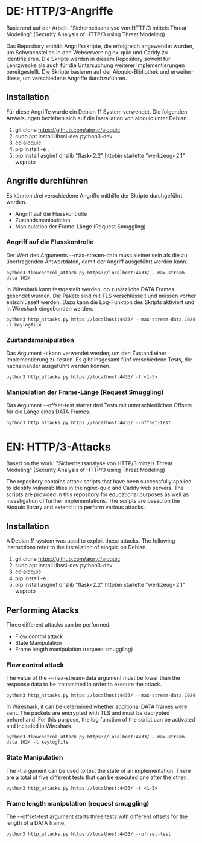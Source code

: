# DE: HTTP/3-Angriffe

Basierend auf der Arbeit: "Sicherheitsanalyse von HTTP/3 mittels Threat Modeling" (Security Analysis of HTTP/3 using Threat Modeling)

Das Repository enthält Angriffsskripte, die erfolgreich angewendet wurden, um Schwachstellen in den Webservern nginx-quic und Caddy zu identifizieren. Die Skripte werden in diesem Repository sowohl für Lehrzwecke als auch für die Untersuchung weiterer Implementierungen bereitgestellt. Die Skripte basieren auf der Aioquic-Bibliothek und erweitern diese, um verschiedene Angriffe durchzuführen.  

## Installation

Für diese Angriffe wurde ein Debian 11 System verwendet. Die folgenden Anweisungen beziehen sich auf die Installation von aioquic unter Debian.

1. git clone https://github.com/aiortc/aioquic
2. sudo apt install libssl-dev python3-dev
3. cd aioquic
4. pip install -e .
5. pip install asgiref dnslib "flask<2.2" httpbin starlette "werkzeug<2.1" wsproto

## Angriffe durchführen

Es können drei verschiedene Angriffe mithilfe der Skripte durchgeführt werden.

- Angriff auf die Flusskontrolle
- Zustandsmanipulation
- Manipulation der Frame-Länge (Request Smuggling)

### Angriff auf die Flusskontrolle

Der Wert des Arguments --max-stream-data muss kleiner sein als die zu übertragenden Antwortdaten, damit der Angriff ausgeführt werden kann.

``` 
python3 flowcontrol_attack.py https://localhost:4433/ --max-stream-data 1024
``` 

In Wireshark kann festgestellt werden, ob zusätzliche DATA Frames gesendet wurden. Die Pakete sind mit TLS verschlüsselt und müssen vorher entschlüsselt werden. Dazu kann die Log-Funktion des Skripts aktiviert und in Wireshark eingebunden werden.

``` 
python3 http_attacks.py https://localhost:4433/ --max-stream-data 1024 -l keylogfile
``` 

### Zustandsmanipulation

Das Argument -t kann verwendet werden, um den Zustand einer Implementierung zu testen. Es gibt insgesamt fünf verschiedene Tests, die nacheinander ausgeführt werden können.

``` 
python3 http_attacks.py https://localhost:4433/ -t <1-5>
``` 

### Manipulation der Frame-Länge (Request Smuggling)

Das Argument --offset-test startet drei Tests mit unterschiedlichen Offsets für die Länge eines DATA Frames.

``` 
python3 http_attacks.py https://localhost:4433/ --offset-test
``` 


# EN: HTTP/3-Attacks

Based on the work: "Sicherheitsanalyse von HTTP/3 mittels Threat Modeling" (Security Analysis of HTTP/3 using Threat Modeling)

The repository contains attack scripts that have been successfully applied to identify vulnerabilities in the nginx-quic and Caddy web servers. The scripts are provided in this repository for educational purposes as well as investigation of further implementations. The scripts are based on the Aioquic library and extend it to perform various attacks.  


## Installation

A Debian 11 system was used to exploit these attacks. The following instructions refer to the installation of aioquic on Debian.

1. git clone https://github.com/aiortc/aioquic
2. sudo apt install libssl-dev python3-dev
3. cd aioquic
4. pip install -e .
5. pip install asgiref dnslib "flask<2.2" httpbin starlette "werkzeug<2.1" wsproto


## Performing Atacks

Three different attacks can be performed.

- Flow control attack
- State Manipulation
- Frame length manipulation (request smuggling)


### Flow control attack

The value of the --max-stream-data argument must be lower than the response data to be transmitted in order to execute the attack.

``` 
python3 http_attacks.py https://localhost:4433/ --max-stream-data 1024
``` 

In Wireshark, it can be determined whether additional DATA frames were sent. The packets are encrypted with TLS and must be decrypted beforehand. For this purpose, the log function of the script can be activated and included in Wireshark.

``` 
python3 flowcontrol_attack.py https://localhost:4433/ --max-stream-data 1024 -l keylogfile
``` 

### State Manipulation

The -t argument can be used to test the state of an implementation. There are a total of five different tests that can be executed one after the other.

``` 
python3 http_attacks.py https://localhost:4433/ -t <1-5>
``` 

### Frame length manipulation (request smuggling)

The --offset-test argument starts three tests with different offsets for the length of a DATA frame.

``` 
python3 http_attacks.py https://localhost:4433/ --offset-test
``` 
